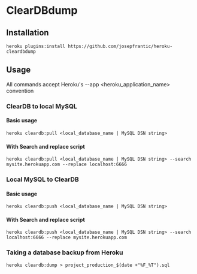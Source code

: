 # ClearDBdump

## Installation
```
heroku plugins:install https://github.com/josepfrantic/heroku-cleardbdump
```

## Usage

All commands accept Heroku's --app <heroku_application_name> convention

### ClearDB to local MySQL

#### Basic usage

```
heroku cleardb:pull <local_database_name | MySQL DSN string>
```

#### With Search and replace script

```
heroku cleardb:pull <local_database_name | MySQL DSN string> --search mysite.herokuapp.com --replace localhost:6666
```

### Local MySQL to ClearDB

#### Basic usage

```
heroku cleardb:push <local_database_name | MySQL DSN string>
```

#### With Search and replace script

```
heroku cleardb:push <local_database_name | MySQL DSN string> --search localhost:6666 --replace mysite.herokuapp.com
```

### Taking a database backup from Heroku

```
heroku cleardb:dump > project_production_$(date +"%F_%T").sql
```
